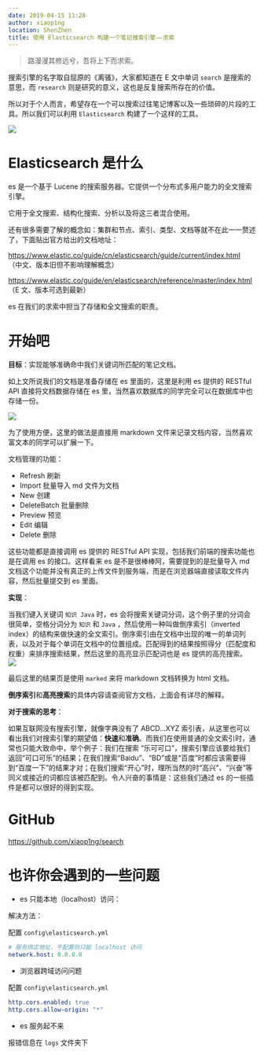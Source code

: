```yaml
---
date: 2019-04-15 11:28
author: xiaop1ng
location: ShenZhen
title: 使用 Elasticsearch 构建一个笔记搜索引擎——求索
---
```


> 路漫漫其修远兮，吾将上下而求索。


搜索引擎的名字取自屈原的《离骚》，大家都知道在 E 文中单词 `search` 是搜索的意思，而 `research` 则是研究的意义，这也是反复搜索所存在的价值。

所以对于个人而言，希望存在一个可以搜索过往笔记博客以及一些琐碎的片段的工具。所以我们可以利用 `Elasticsearch` 构建了一个这样的工具。

![](https://img-blog.csdnimg.cn/img_convert/f1e72871ac993031a0ee826fafcdc2b7.png)

# Elasticsearch 是什么

es 是一个基于 Lucene 的搜索服务器。它提供一个分布式多用户能力的全文搜索引擎。

它用于全文搜索、结构化搜索、分析以及将这三者混合使用。

还有很多需要了解的概念如：集群和节点、索引、类型、文档等就不在此一一赘述了，下面贴出官方给出的文档地址：

<https://www.elastic.co/guide/cn/elasticsearch/guide/current/index.html>  （中文、版本旧但不影响理解概念）

<https://www.elastic.co/guide/en/elasticsearch/reference/master/index.html>  （E 文、版本可选到最新）



es 在我们的求索中担当了存储和全文搜索的职责。



# 开始吧

**目标**：实现能够准确命中我们关键词所匹配的笔记文档。

如上文所说我们的文档是准备存储在 es 里面的，这里是利用 es 提供的 RESTful API 直接将文档数据存储在 es 里，当然喜欢数据库的同学完全可以在数据库中也存储一份。

![](https://img-blog.csdnimg.cn/img_convert/6aa86c140a03756de2b9e4b4fc291091.png)

为了使用方便，这里的做法是直接用 markdown 文件来记录文档内容，当然喜欢富文本的同学可以扩展一下。

文档管理的功能：

- Refresh 刷新
- Import 批量导入 md 文件为文档
- New 创建
- DeleteBatch 批量删除
- Preview 预览
- Edit 编辑
- Delete 删除

这些功能都是直接调用 es 提供的 RESTful API 实现，包括我们前端的搜索功能也是在调用 es 的接口。这样看来 es 是不是很棒棒阿，需要提到的是批量导入 md 文档这个功能并没有真正的上传文件到服务端，而是在浏览器端直接读取文件内容，然后批量提交到 es 里面。


**实现**：

当我们键入关键词 `知识 Java` 时，es 会将搜索关键词分词，这个例子里的分词会很简单，空格分词分为 `知识` 和  `Java` ，然后使用一种叫做倒序索引（inverted index）的结构来做快速的全文索引。倒序索引由在文档中出现的唯一的单词列表，以及对于每个单词在文档中的位置组成。匹配得到的结果按照得分（匹配度和权重）来排序搜索结果，然后这里的高亮显示匹配词也是 es 提供的高亮搜索。
![](https://img-blog.csdnimg.cn/img_convert/2b0bdca416daa475aaee3dd7d6850b5e.png)



最后这里的结果页是使用 `marked` 来将 markdown 文档转换为 html 文档。

**倒序索引**和**高亮搜索**的具体内容请查阅官方文档，上面会有详尽的解释。

**对于搜索的思考**：

如果互联网没有搜索引擎，就像字典没有了 ABCD...XYZ 索引表，从这里也可以看出我们对搜索引擎的期望值：**快速**和**准确**。而我们在使用普通的全文索引时，通常也只能大致命中，举个例子：我们在搜索 “乐可可口”，搜索引擎应该要给我们返回“可口可乐”的结果；在我们搜索“Baidu”、“BD”或是“百度”时都应该需要得到“百度一下”的结果才对；在我们搜索“开心”时，理所当然的时“高兴”、“兴奋”等同义或接近的词都应该被匹配到。令人兴奋的事情是：这些我们通过 es 的一些插件是都可以很好的得到实现。



# GitHub

<https://github.com/xiaop1ng/search> 



# 也许你会遇到的一些问题

- es 只能本地（localhost）访问：

解决方法：

配置 `config\elasticsearch.yml`

```yml
# 服务绑定地址，不配置则只能 localhost 访问
network.host: 0.0.0.0
```
- 浏览器跨域访问问题

配置 `config\elasticsearch.yml`
```yml
http.cors.enabled: true
http.cors.allow-origin: "*"
```
- es 服务起不来

报错信息在 `logs` 文件夹下